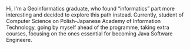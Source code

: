 Hi, I'm a Geoinformatics graduate, who found “informatics” part more interesting and decided to explore this path instead. 
Currently, student of Computer Science on Polish-Japanese Academy of Information Technology, going by myself ahead of the programme, taking extra courses, 
focusing on the ones essential for becoming Java Software Engineere.

<!---
kacp-k01/kacp-k01 is a ✨ special ✨ repository because its `README.md` (this file) appears on your GitHub profile.
You can click the Preview link to take a look at your changes.
--->
